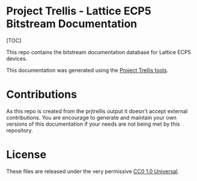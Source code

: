 # Project Trellis - Lattice ECP5 Bitstream Documentation

[TOC]

This repo contains the bitstream documentation database for Lattice ECP5
devices.

This documentation was generated using the
[Project Trellis tools](https://github.com/SymbiFlow/prjtrellis).

# Contributions

As this repo is created from the prjtrellis output it doesn't accept external
contributions.  You are encourage to generate and maintain your own versions of
this documentation if your needs are not being met by this repository.

# License

These files are released under the very permissive [CC0 1.0 Universal](COPYING).


